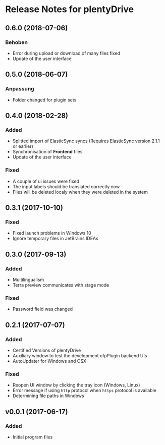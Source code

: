 # Release Notes for plentyDrive

## 0.6.0 (2018-07-06)

### Behoben

- Error during upload or download of many files fixed
- Update of the user interface

## 0.5.0 (2018-06-07)

### Anpassung

- Folder changed for plugin sets

## 0.4.0 (2018-02-28)

### Added

- Splitted import of ElasticSync syncs (Requires ElasticSync version 2.1.1 or earlier)
- Synchronisation of **Frontend** files
- Update of the user interface

### Fixed

- A couple of ui issues were fixed
- The input labels should be translated correctly now
- Files will be deleted localy when they were deleted in the system

## 0.3.1 (2017-10-10)

### Fixed

- Fixed launch problems in Windows 10
- Ignore temporary files in JetBrains IDEAs

## 0.3.0 (2017-09-13)

### Added

- Multilingualism
- Terra preview communicates with stage mode

### Fixed

- Password field was changed

## 0.2.1 (2017-07-07)

### Added

- Certified Versions of plentyDrive
- Auxiliary window to test the development ofpPlugin backend UIs
- AutoUpdater for Windows and OSX

### Fixed

- Reopen UI window by clicking the tray icon (Windows, Linux)
- Error message if using `http` protocol when `https` protocol is available
- Determining file paths in Windows

## v0.0.1 (2017-06-17)

### Added

- Initial program files